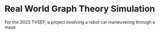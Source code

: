 # Real World Graph Theory Simulation
For the 2023 TVSEF, a project involving a robot car maneuvering through a maze
